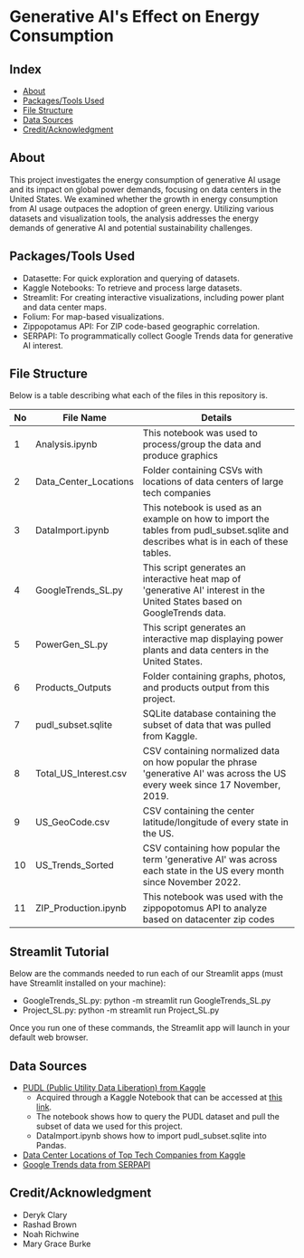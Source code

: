 # Generative AI's Effect on Energy Consumption

## Index
- [About](#about)
- [Packages/Tools Used](#packagestools-used)
- [File Structure](#file-structure) 
- [Data Sources](#data-sources)
- [Credit/Acknowledgment](#creditacknowledgment)

## About
This project investigates the energy consumption of generative AI usage and its impact on global power demands, focusing on data centers in the United States. We examined whether the growth in energy consumption from AI usage outpaces the adoption of green energy. Utilizing various datasets and visualization tools, the analysis addresses the energy demands of generative AI and potential sustainability challenges.

## Packages/Tools Used
- Datasette: For quick exploration and querying of datasets.
- Kaggle Notebooks: To retrieve and process large datasets.
- Streamlit: For creating interactive visualizations, including power plant and data center maps.
- Folium: For map-based visualizations.
- Zippopotamus API: For ZIP code-based geographic correlation.
- SERPAPI: To programmatically collect Google Trends data for generative AI interest.

## File Structure
Below is a table describing what each of the files in this repository is.

| No | File Name | Details 
|----|------------|-------|
| 1  | Analysis.ipynb | This notebook was used to process/group the data and produce graphics
| 2  | Data_Center_Locations | Folder containing CSVs with locations of data centers of large tech companies
| 3  | DataImport.ipynb | This notebook is used as an example on how to import the tables from pudl_subset.sqlite and describes what is in each of these tables.
| 4  | GoogleTrends_SL.py | This script generates an interactive heat map of 'generative AI' interest in the United States based on GoogleTrends data.
| 5  | PowerGen_SL.py | This script generates an interactive map displaying power plants and data centers in the United States.
| 6  | Products_Outputs | Folder containing graphs, photos, and products output from this project.
| 7  | pudl_subset.sqlite | SQLite database containing the subset of data that was pulled from Kaggle.
| 8  | Total_US_Interest.csv | CSV containing normalized data on how popular the phrase 'generative AI' was across the US every week since 17 November, 2019.
| 9  | US_GeoCode.csv | CSV containing the center latitude/longitude of every state in the US.
| 10 | US_Trends_Sorted | CSV containing how popular the term 'generative AI' was across each state in the US every month since November 2022.
| 11 | ZIP_Production.ipynb | This notebook was used with the zippopotomus API to analyze based on datacenter zip codes

## Streamlit Tutorial
Below are the commands needed to run each of our Streamlit apps (must have Streamlit installed on your machine):
- GoogleTrends_SL.py: python -m streamlit run GoogleTrends_SL.py
- Project_SL.py: python -m streamlit run Project_SL.py

Once you run one of these commands, the Streamlit app will launch in your default web browser.

##  Data Sources
- [PUDL (Public Utility Data Liberation) from Kaggle](https://www.kaggle.com/datasets/catalystcooperative/pudl-project)
  - Acquired through a Kaggle Notebook that can be accessed at [this link](https://www.kaggle.com/code/deryk96/pudl-data-curation).
  - The notebook shows how to query the PUDL dataset and pull the subset of data we used for this project.
  - DataImport.ipynb shows how to import pudl_subset.sqlite into Pandas.
- [Data Center Locations of Top Tech Companies from Kaggle](https://www.kaggle.com/datasets/mauryansshivam/list-of-data-centers-of-top-tech-companies)
- [Google Trends data from SERPAPI](https://serpapi.com/google-trends-api)

## Credit/Acknowledgment
- Deryk Clary
- Rashad Brown
- Noah Richwine
- Mary Grace Burke
